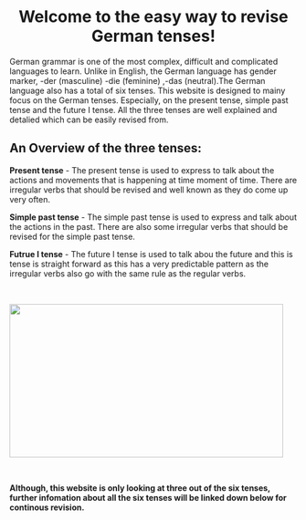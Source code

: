 <h1 style="text-align: center;">Welcome to the easy way to revise German tenses!</h1>
<p>German grammar is one of the most complex, difficult and complicated languages to learn. Unlike in English, the German language has gender marker, -der (masculine) -die (feminine) ,-das (neutral).The German language also has a total of six tenses. This website is designed to mainy focus on the German tenses. Especially, on the present tense, simple past tense and the future I tense. All the three tenses are well explained and detalied which can be easily revised from.&nbsp;</p>
<h2>An Overview of the three tenses:</h2>
<p><strong>Present tense</strong> - The present tense is used to express to talk about the actions and movements that is happening at time moment of time. There are irregular verbs that should be revised and well known as they do come up very often.</p>
<p><strong>Simple past tense</strong> - The simple past tense is used to express and talk about the actions in the past. There are also some irregular verbs that should be revised for the simple past tense.</p>
<p><strong>Futrue I tense</strong> - The future I tense is used to talk abou the future and this is tense is straight forward as this has a very predictable pattern as the irregular verbs also go with the same rule as the regular verbs.</p>
<p>&nbsp;</p>

<p><img src="https://sd.keepcalms.com/i/keep-calm-and-learn-german-48.png" alt="" width="479" height="269" /></p>
<p>&nbsp;</p>

<p><strong>Although, this website is only looking at three out of the six tenses, further infomation about all the six tenses will be linked down below for continous revision.&nbsp;</strong></p>
